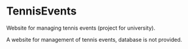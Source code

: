 # TennisEvents
Website for managing tennis events (project for university).


A website for management of tennis events, database is not provided.
